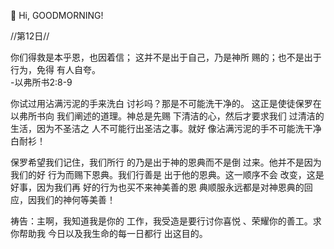 👋 Hi, GOODMORNING!


//第12日//

你们得救是本乎恩，也因着信；
这并不是出于自己，乃是神所
赐的；也不是出于行为，免得
有人自夸。  
-以弗所书2:8-9

你试过用沾满污泥的手来洗白
讨衫吗？那是不可能洗干净的。
这正是使徒保罗在以弗所书向
我们阐述的道理。神总是先赐
下清洁的心，然后才要求我们
过清洁的生活，因为不圣洁之
人不可能行出圣洁之事。就好
像沾满污泥的手不可能洗干净
白耐衫！

保罗希望我们记住，我们所行
的乃是出于神的恩典而不是倒
过来。他并不是因为我们的好
行为而赐下恩典。我们行善是
出于他的恩典。这一顺序不会
改变，这是好事，因为我们再
好的行为也买不来神美善的恩
典顺服永远都是对神恩典的回
应，因我们的神何等美善！

祷告：主啊，我知道我是你的
工作，我受造是要行讨你喜悦
、荣耀你的善工。求你帮助我
今日以及我生命的每一日都行
出这目的。
